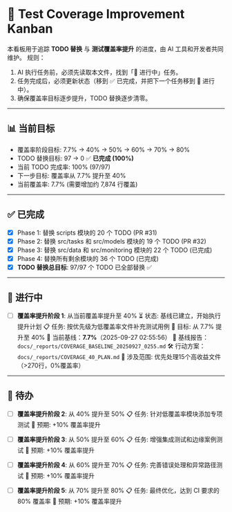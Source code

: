 # 📝 Test Coverage Improvement Kanban

本看板用于追踪 **TODO 替换** 与 **测试覆盖率提升** 的进度，由 AI 工具和开发者共同维护。
规则：
1. AI 执行任务前，必须先读取本文件，找到「🚧 进行中」任务。
2. 任务完成后，必须更新状态（移到 ✅ 已完成，并把下一个任务移到 🚧 进行中）。
3. 确保覆盖率目标逐步提升，TODO 替换逐步清零。

---

## 📊 当前目标
- 覆盖率阶段目标: 7.7% → 40% → 50% → 60% → 70% → 80%
- TODO 替换目标: 97 → 0 ✅ **已完成 (100%)**
- 当前 TODO 完成率: 100% (97/97)
- 下一步目标: 覆盖率从 7.7% 提升至 40%
- 当前覆盖率: 7.7% (需要增加约 7,874 行覆盖)

---

## ✅ 已完成
- [x] Phase 1: 替换 scripts 模块的 20 个 TODO (PR #31)
- [x] Phase 2: 替换 src/tasks 和 src/models 模块的 19 个 TODO (PR #32)
- [x] Phase 3: 替换 src/data 和 src/monitoring 模块的 22 个 TODO (已完成)
- [x] Phase 4: 替换所有剩余模块的 36 个 TODO (已完成)
- [x] **TODO 替换总目标**: 97/97 个 TODO 已全部替换 ✅

---

## 🚧 进行中
- [ ] **覆盖率提升阶段 1**: 从当前覆盖率提升至 40%
  ⏳ 状态: 基线已建立，开始执行提升计划
  📋 任务: 按优先级为低覆盖率文件补充测试用例
  🎯 目标: 从 7.7% 提升至 40%
  📌 当前基线：**7.7%**（2025-09-27 02:55:56）
  📄 基线报告：`docs/_reports/COVERAGE_BASELINE_20250927_0255.md`
  🛠️ 行动方案：`docs/_reports/COVERAGE_40_PLAN.md`
  📂 涉及范围: 优先处理15个高收益文件（>270行，0%覆盖率）

---

## 📅 待办
- [ ] **覆盖率提升阶段 2**: 从 40% 提升至 50%
  📋 任务: 针对低覆盖率模块添加专项测试
  🎯 预期: +10% 覆盖率提升

- [ ] **覆盖率提升阶段 3**: 从 50% 提升至 60%
  📋 任务: 增强集成测试和边缘案例测试
  🎯 预期: +10% 覆盖率提升

- [ ] **覆盖率提升阶段 4**: 从 60% 提升至 70%
  📋 任务: 完善错误处理和异常路径测试
  🎯 预期: +10% 覆盖率提升

- [ ] **覆盖率提升阶段 5**: 从 70% 提升至 80%
  📋 任务: 最终优化，达到 CI 要求的 80% 覆盖率
  🎯 预期: +10% 覆盖率提升